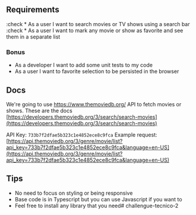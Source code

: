 ## Requirements
:check * As a user I want to search movies or TV shows using a search bar
:check * As a user I want to mark any movie or show as favorite and see them in a separate list

### Bonus
* As a developer I want to add some unit tests to my code
* As a user I want to favorite selection to be persisted in the browser

## Docs
We're going to use https://www.themoviedb.org/ API to fetch movies or shows. These are the docs [https://developers.themoviedb.org/3/search/search-movies](https://developers.themoviedb.org/3/search/search-movies)

API Key: `733b7f2dfae5b323c1e4852ece8c9fca`
Example request: [https://api.themoviedb.org/3/genre/movie/list?api_key=733b7f2dfae5b323c1e4852ece8c9fca&language=en-US](https://api.themoviedb.org/3/genre/movie/list?api_key=733b7f2dfae5b323c1e4852ece8c9fca&language=en-US)

## Tips
* No need to focus on styling or being responsive
* Base code is in Typescript but you can use Javascript if you want to
* Feel free to install any library that you need#   c h a l l e n g u e - t e c n i c o - 2  
 